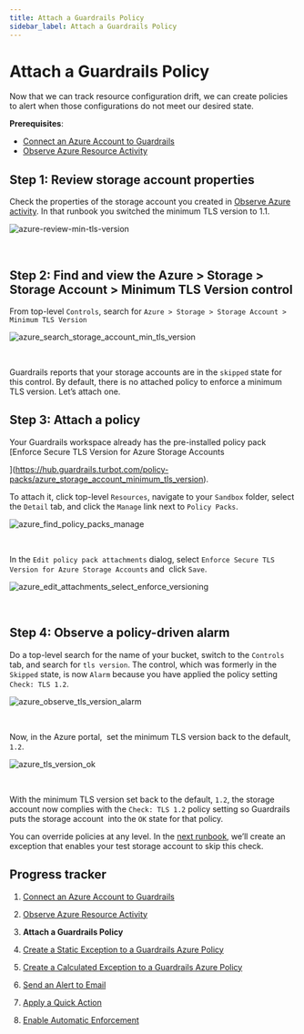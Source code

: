 ```yaml
---
title: Attach a Guardrails Policy
sidebar_label: Attach a Guardrails Policy
---
```



# Attach a Guardrails Policy

Now that we can track resource configuration drift, we can create policies to alert when those configurations do not meet our desired state.

**Prerequisites**:

- [Connect an Azure Account to Guardrails](/guardrails/docs/runbooks/getting-started-azure/connect-a-subscription/)
- [Observe Azure Resource Activity](/guardrails/docs/runbooks/getting-started-azure/observe-azure-activity/)


## Step 1: Review storage account properties

Check the properties of the storage account you created in [Observe Azure activity](/guardrails/docs/runbooks/getting-started-azure/observe-azure-activity). In that runbook you switched the minimum TLS version to 1.1.
<p><img alt="azure-review-min-tls-version" src="/images/docs/guardrails/getting-started/getting-started-azure/attach-a-policy/azure-review-min-tls-version.png"/></p><br/>

## Step 2: Find and view the Azure > Storage > Storage Account > Minimum TLS Version control

From top-level `Controls`, search for `Azure > Storage > Storage Account > Minimum TLS Version`
<p><img alt="azure_search_storage_account_min_tls_version" src="/images/docs/guardrails/getting-started/getting-started-azure/attach-a-policy/azure-search-storage-account-min-tls-version.png"/></p><br/>

Guardrails reports that your storage accounts are in the `skipped` state for this control. By default, there is no attached policy to enforce a minimum TLS version. Let’s attach one.

## Step 3: Attach a policy

Your Guardrails workspace already has the pre-installed policy pack [Enforce Secure TLS Version for Azure Storage Accounts

](https://hub.guardrails.turbot.com/policy-packs/azure_storage_account_minimum_tls_version).

To attach it, click top-level `Resources`, navigate to your `Sandbox` folder, select the `Detail` tab, and click the `Manage` link next to `Policy Packs`.
<p><img alt="azure_find_policy_packs_manage" src="/images/docs/guardrails/getting-started/getting-started-azure/attach-a-policy/azure-find-policy-packs-manage.png"/></p><br/>

In the `Edit policy pack attachments` dialog, select `Enforce Secure TLS Version for Azure Storage Accounts` and  click `Save`.
<p><img alt="azure_edit_attachments_select_enforce_versioning" src="/images/docs/guardrails/getting-started/getting-started-azure/attach-a-policy/azure-edit-attachments-select-enforce-versioning.png"/></p><br/>



## Step 4: Observe a policy-driven alarm

Do a top-level search for the name of your bucket, switch to the `Controls` tab, and search for `tls version`. The control, which was formerly in the `Skipped` state, is now `Alarm` because you have applied the policy setting `Check: TLS 1.2`.
<p><img alt="azure_observe_tls_version_alarm" src="/images/docs/guardrails/getting-started/getting-started-azure/attach-a-policy/azure-observe-tls-version-alarm.png"/></p><br/>


Now, in the Azure portal,  set the minimum TLS version back to the default, `1.2`.
<p><img alt="azure_tls_version_ok" src="/images/docs/guardrails/getting-started/getting-started-azure/attach-a-policy/azure-tls-version-ok.png"/></p><br/>



With the minimum TLS version set back to the default, `1.2`, the storage account now complies with the `Check: TLS 1.2` policy setting so Guardrails puts the storage account  into the `OK` state for that policy.

You can override policies at any level. In the [next runbook](/guardrails/docs/runbooks/getting-started-azure/create-static-exception), we’ll create an exception that enables your test storage account to skip this check.


## Progress tracker

1. [Connect an Azure Account to Guardrails](/guardrails/docs/runbooks/getting-started-azure/connect-a-subscription/)

2. [Observe Azure Resource Activity](/guardrails/docs/runbooks/getting-started-azure/observe-azure-activity/)

3. **Attach a Guardrails Policy**

4. [Create a Static Exception to a Guardrails Azure Policy](/guardrails/docs/runbooks/getting-started-azure/create-static-exception/)

5. [Create a Calculated Exception to a Guardrails Azure Policy](/guardrails/docs/runbooks/getting-started-azure/create-calculated-exception/)

6. [Send an Alert to Email](/guardrails/docs/runbooks/getting-started-azure/send-alert-to-email/)

7. [Apply a Quick Action](/guardrails/docs/runbooks/getting-started-azure/apply-quick-action/)

8. [Enable Automatic Enforcement](/guardrails/docs/runbooks/getting-started-azure/enable-enforcement/)
